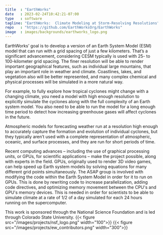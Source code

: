 ```yaml
---
title  : "EarthWorks"
date   : 2023-02-24T10:42:21-07:00
type   : software
tagline: "EarthWorks:  Climate Modeling at Storm-Resolving Resolutions"
repo   : "https://github.com/EarthWorksOrg/EarthWorks"
image  : images/backgrounds/earthworks_logo.png
---
```


EarthWorks’ goal is to develop a version of an Earth System Model (ESM) model that can run with a grid spacing of just a few kilometers. That’s a significant advancement, considering CESM typically is used with 25- to 100-kilometer grid spacing. The finer resolution will be able to render important geographical features, such as individual large mountains, that play an important role in weather and climate. Coastlines, lakes, and vegetation also will be better represented, and many complex chemical and physical processes will be simulated in a more natural way.

For example, to fully explore how tropical cyclones might change with a changing climate, you need a model with high enough resolution to explicitly simulate the cyclones along with the full complexity of an Earth system model. You also need to be able to run the model for a long enough time period to detect how increasing greenhouse gases will affect cyclones in the future.

Atmospheric models for forecasting weather run at a resolution high enough to accurately capture the formation and evolution of individual cyclones, but they typically aren’t used with a complete representation of atmospheric, oceanic, and surface processes, and they are run for short periods of time.   

Recent computing advances – including the use of graphical processing units, or GPUs, for scientific applications – make the project possible, along with experts in the field. GPUs, originally used to render 3D video games, can help speed up Earth system models by solving equations for many different grid points simultaneously.  The ASAP group is involved with modifying the code within the Earth System Model in order for it to run on GPUs.  This is done by rewriting code to increase parallelization, adding code directives, and optimizing memory movement between the CPU's and GPU's memory devices.  This is needed in order for scientists to be able to simulate climate at a rate of 1/2 of a day simulated for each 24 hours running on the supercomputer.    

This work is sponsored through the National Science Foundation and is led through Colorado State University.
{{< figure src="/images/projects/nsf_logo.png" width="100">}}
{{< figure src="/images/projects/ew_contributors.png" width="300">}}

